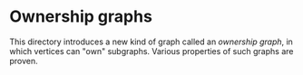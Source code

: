 # Ownership graphs

This directory introduces a new kind of graph called an *ownership graph*, in which vertices can "own" subgraphs. Various properties of such graphs are proven.
